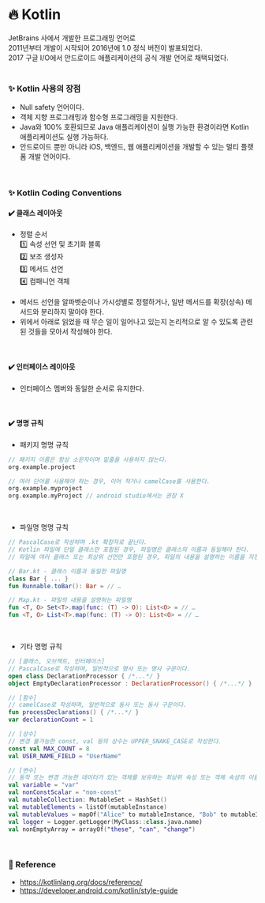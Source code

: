 # :fire: Kotlin
JetBrains 사에서 개발한 프로그래밍 언어로 <br>
2011년부터 개발이 시작되어 2016년에 1.0 정식 버전이 발표되었다. <br>
2017 구글 I/O에서 안드로이드 애플리케이션의 공식 개발 언어로 채택되었다. <br>
<br>

### :sparkles: Kotlin 사용의 장점
* Null safety 언어이다.
* 객체 지향 프로그래밍과 함수형 프로그래밍을 지원한다.
* Java와 100% 호환되므로 Java 애플리케이션이 실행 가능한 환경이라면 Kotlin 애플리케이션도 실행 가능하다.
* 안드로이드 뿐만 아니라 iOS, 백엔드, 웹 애플리케이션을 개발할 수 있는 멀티 플랫폼 개발 언어이다.
<br>

### :sparkles: Kotlin Coding Conventions
#### :heavy_check_mark: 클래스 레이아웃 <br>
* 정렬 순서 <br>
  :one: 속성 선언 및 초기화 블록 <br>
  :two: 보조 생성자 <br>
  :three: 메서드 선언 <br>
  :four: 컴패니언 객체 <br>
  <br>
* 메서드 선언을 알파벳순이나 가시성별로 정렬하거나, 일반 메서드를 확장(상속) 메서드와 분리하지 말아야 한다.
* 위에서 아래로 읽었을 때 무슨 일이 일어나고 있는지 논리적으로 알 수 있도록 관련된 것들을 모아서 작성해야 한다.
<br>

#### :heavy_check_mark: 인터페이스 레이아웃 <br>
* 인터페이스 멤버와 동일한 순서로 유지한다.
<br>

#### :heavy_check_mark: 명명 규칙 <br>
* 패키지 명명 규칙
```kotlin
// 패키지 이름은 항상 소문자이며 밑줄을 사용하지 않는다.
org.example.project

// 여러 단어를 사용해야 하는 경우, 이어 적거나 camelCase를 사용한다.
org.example.myproject
org.example.myProject // android studio에서는 권장 X
```
<br>

* 파일명 명명 규칙
```kotlin
// PascalCase로 작성하며 .kt 확장자로 끝난다.
// Kotlin 파일에 단일 클래스만 포함된 경우, 파일명은 클래스의 이름과 동일해야 한다.
// 파일에 여러 클래스 또는 최상위 선언만 포함된 경우, 파일의 내용을 설명하는 이름을 지정한다.

// Bar.kt - 클래스 이름과 동일한 파일명
class Bar { ... }
fun Runnable.toBar(): Bar = // …

// Map.kt - 파일의 내용을 설명하는 파일명
fun <T, O> Set<T>.map(func: (T) -> O): List<O> = // …
fun <T, O> List<T>.map(func: (T) -> O): List<O> = // …
```
<br>

* 기타 명명 규칙
```kotlin
// [클래스, 오브젝트, 인터페이스]
// PascalCase로 작성하며, 일반적으로 명사 또는 명사 구문이다.
open class DeclarationProcessor { /*...*/ }
object EmptyDeclarationProcessor : DeclarationProcessor() { /*...*/ }

// [함수]
// camelCase로 작성하며, 일반적으로 동사 또는 동사 구문이다.
fun processDeclarations() { /*...*/ }
var declarationCount = 1

// [상수]
// 변경 불가능한 const, val 등의 상수는 UPPER_SNAKE_CASE로 작성한다.
const val MAX_COUNT = 8
val USER_NAME_FIELD = "UserName"

// [변수]
// 동작 또는 변경 가능한 데이터가 있는 객체를 보유하는 최상위 속성 또는 객체 속성의 이름은 camelCase로 작성한다.
val variable = "var"
val nonConstScalar = "non-const"
val mutableCollection: MutableSet = HashSet()
val mutableElements = listOf(mutableInstance)
val mutableValues = mapOf("Alice" to mutableInstance, "Bob" to mutableInstance2)
val logger = Logger.getLogger(MyClass::class.java.name)
val nonEmptyArray = arrayOf("these", "can", "change")
```
<br>

### :memo: Reference
* https://kotlinlang.org/docs/reference/
* https://developer.android.com/kotlin/style-guide
